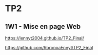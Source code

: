 # TP2

## 1W1 - Mise en page Web

https://lennyt2004.github.io/TP2_Final/

https://github.com/RoronoaEnnyl/TP2_Final

